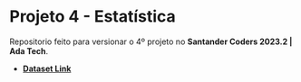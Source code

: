 # Projeto 4 - Estatística
Repositorio feito para versionar o 4º projeto no **Santander Coders 2023.2 | Ada Tech**.

- **[Dataset Link](https://www.kaggle.com/datasets/tanmay43sharma/goodreads-popular-books-dataset)**